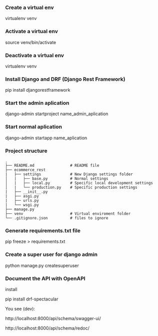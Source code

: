 ### Create a virtual env

virtualenv venv

### Activate a virtual env

source venv/bin/activate

### Deactivate a virtual env

virtualenv venv

### Install Django and DRF (Django Rest Framework)

pip install djangorestframework


### Start the admin aplication

django-admin startproject name_admin_aplication

### Start normal aplication

django-admin startapp name_aplication


### Project structure

```
.
├── README.md                # README file
├── ecommerce_rest
|   ├── settings             # New Django settings folder
│   |   ├── base.py          # Normal settings
│   |   ├── local.py         # Specific local development settings
│   |   └── production.py    # Specific production settings
|   ├── __init__.py          
|   ├── asgi.py              
|   ├── urls.py              
|   └── wsgi.py              
├── manage.py
├── venv                     # Virtual enviroment folder
└── .gitignore.json          # files to ignore

```

### Generate requirements.txt file

pip freeze > requirements.txt


### Create a super user for django admin

python manage.py createsuperuser

### Document the API with OpenAPI

install 

pip install drf-spectacular

You see (dev):

http://localhost:8000/api/schema/swagger-ui/

http://localhost:8000/api/schema/redoc/